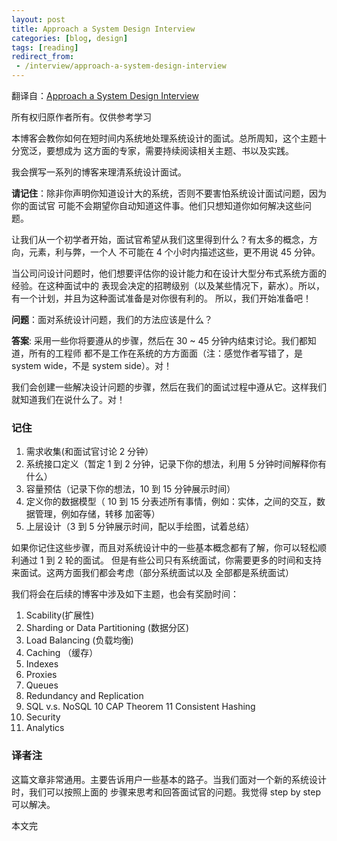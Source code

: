 ```yaml
---
layout: post
title: Approach a System Design Interview
categories: [blog, design]
tags: [reading]
redirect_from:
 - /interview/approach-a-system-design-interview
---
```


翻译自：[Approach a System Design Interview](https://medium.com/system-designing-interviews/approach-a-system-design-interview-f3594e243730)

所有权归原作者所有。仅供参考学习

本博客会教你如何在短时间内系统地处理系统设计的面试。总所周知，这个主题十分宽泛，要想成为
这方面的专家，需要持续阅读相关主题、书以及实践。

我会撰写一系列的博客来理清系统设计面试。

**请记住**：除非你声明你知道设计大的系统，否则不要害怕系统设计面试问题，因为你的面试官
可能不会期望你自动知道这件事。他们只想知道你如何解决这些问题。

让我们从一个初学者开始，面试官希望从我们这里得到什么？有太多的概念，方向，元素，利与弊，一个人
不可能在 4 个小时内描述这些，更不用说 45 分钟。

当公司问设计问题时，他们想要评估你的设计能力和在设计大型分布式系统方面的经验。在这种面试中的
表现会决定的招聘级别（以及某些情况下，薪水）。所以，有一个计划，并且为这种面试准备是对你很有利的。
所以，我们开始准备吧！

**问题**：面对系统设计问题，我们的方法应该是什么？

**答案**: 采用一些你将要遵从的步骤，然后在 30 ~ 45 分钟内结束讨论。我们都知道，所有的工程师
都不是工作在系统的方方面面（注：感觉作者写错了，是 system wide，不是 system side）。对！

我们会创建一些解决设计问题的步骤，然后在我们的面试过程中遵从它。这样我们就知道我们在说什么了。对！

### 记住

1. 需求收集(和面试官讨论 2 分钟）
2. 系统接口定义（暂定 1 到 2 分钟，记录下你的想法，利用 5 分钟时间解释你有什么）
3. 容量预估（记录下你的想法，10 到 15 分钟展示时间）
4. 定义你的数据模型（ 10 到 15 分表述所有事情，例如：实体，之间的交互，数据管理，例如存储，转移
加密等）
5. 上层设计（3 到 5 分钟展示时间，配以手绘图，试着总结）

如果你记住这些步骤，而且对系统设计中的一些基本概念都有了解，你可以轻松顺利通过 1 到 2 轮的面试。
但是有些公司只有系统面试，你需要更多的时间和支持来面试。这两方面我们都会考虑（部分系统面试以及
全部都是系统面试）

我们将会在后续的博客中涉及如下主题，也会有奖励时间：

1. Scability(扩展性)
2. Sharding or Data Partitioning (数据分区)
3. Load Balancing (负载均衡)
4. Caching （缓存）
5. Indexes
6. Proxies
7. Queues
8. Redundancy and Replication
9. SQL v.s. NoSQL
10 CAP Theorem
11 Consistent Hashing
12. Security
13. Analytics

### 译者注

这篇文章非常通用。主要告诉用户一些基本的路子。当我们面对一个新的系统设计时，我们可以按照上面的
步骤来思考和回答面试官的问题。我觉得 step by step 可以解决。


本文完
